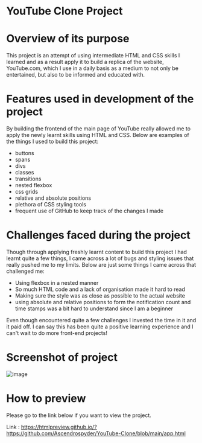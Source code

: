 # YouTube Clone Project

# Overview of its purpose 
This project is an attempt of using intermediate HTML and CSS skills I learned and as a result apply it to build a replica of the website, YouTube.com, which I use in a daily basis as a medium to not only be entertained, but also to be informed and educated with. 

# Features used in development of the project 
By building the frontend of the main page of YouTube really allowed me to apply the newly learnt skills using HTML and CSS. Below are examples of the things I used to build this project:
- buttons 
- spans 
- divs 
- classes
- transitions 
- nested flexbox
- css grids 
- relative and absolute positions
- plethora of CSS styling tools 
- frequent use of GitHub to keep track of the changes I made 

# Challenges faced during the project
Though through applying freshly learnt content to build this project I had learnt quite a few things, I came across a lot of bugs and styling issues that really pushed me to my limits. Below are just some things I came across that challenged me:
- Using flexbox in a nested manner 
- So much HTML code and a lack of organisation made it hard to read 
- Making sure the style was as close as possible to the actual website 
- using absolute and relative positions to form the notification count and time stamps was a bit hard to understand since I am a beginner 

Even though encountered quite a few challenges I invested the time in it and it paid off. I can say this has been quite a positive learning experience and I can't wait to do more front-end projects!

# Screenshot of project 
![image](https://user-images.githubusercontent.com/99483579/187216682-996db628-29e9-4052-aa55-f4b73ab4e02c.png)

# How to preview 
Please go to the link below if you want to view the project.

Link : https://htmlpreview.github.io/?https://github.com/Ascendrospyder/YouTube-Clone/blob/main/app.html

